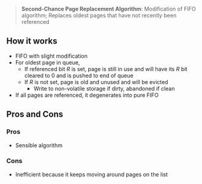> **Second-Chance Page Replacement Algorithm**: Modification of FIFO algorithm; Replaces oldest pages that have not recently been referenced

## How it works
- FIFO with slight modification
- For oldest page in queue,
	- If referenced bit *R* is set, page is still in use and will have its *R* bit cleared to 0 and is pushed to end of queue
	- If *R* is not set, page is old and unused and will be evicted
		- Write to non-volatile storage if dirty, abandoned if clean
- If all pages are referenced, it degenerates into pure FIFO

## Pros and Cons
### Pros
- Sensible algorithm

### Cons
- Inefficient because it keeps moving around pages on the list